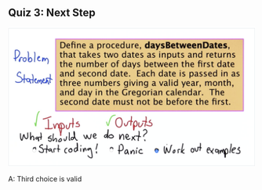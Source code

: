 ## Quiz 3: Next Step

![alt text](./media/quiz-03-next-step.JPG "next step")

A: Third choice is valid
